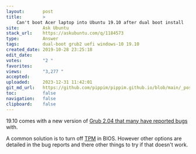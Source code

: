 ```yaml
---
layout:       post
title:        >
    Can't boot Acer laptop into Ubuntu 19.10 after dual boot install
site:         Ask Ubuntu
stack_url:    https://askubuntu.com/q/1184573
type:         Answer
tags:         dual-boot grub2 uefi windows-10 19.10
created_date: 2019-10-28 23:25:18
edit_date:    
votes:        "2 "
favorites:    
views:        "3,277 "
accepted:     
uploaded:     2023-12-31 11:42:01
git_md_url:   https://github.com/pippim/pippim.github.io/blob/main/_posts/2019/2019-10-28-Can_t-boot-Acer-laptop-into-Ubuntu-19.10-after-dual-boot-install.md
toc:          false
navigation:   false
clipboard:    false
---
```


19.10 comes with a new version of [Grub 2.04 that many have reported bugs][1] with.

A common solution is to turn off [TPM][2] in BIOS. However other options are detailed in the bug reports and there other things to try if that doesn't work.


  [1]: https://bugs.launchpad.net/ubuntu/+source/grub2/+bug/1848892
  [2]: https://en.wikipedia.org/wiki/Trusted_Platform_Module
